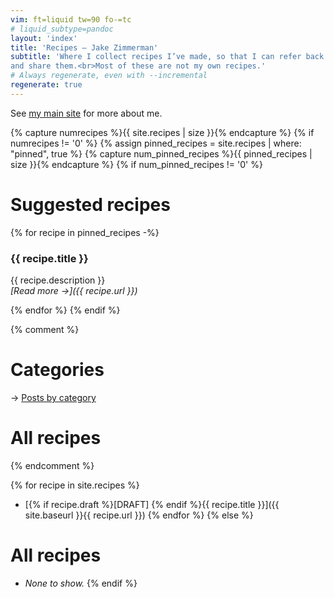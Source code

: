 ```yaml
---
vim: ft=liquid tw=90 fo-=tc
# liquid_subtype=pandoc
layout: 'index'
title: 'Recipes – Jake Zimmerman'
subtitle: 'Where I collect recipes I’ve made, so that I can refer back to them
and share them.<br>Most of these are not my own recipes.'
# Always regenerate, even with --incremental
regenerate: true
---
```


See [my main site](https://jez.io) for more about me.

{% capture numrecipes %}{{ site.recipes | size }}{% endcapture %}
{% if numrecipes != '0' %}
  {% assign pinned_recipes = site.recipes | where: "pinned", true %}
  {% capture num_pinned_recipes %}{{ pinned_recipes | size }}{% endcapture %}
  {% if num_pinned_recipes != '0' %}

# Suggested recipes

{% for recipe in pinned_recipes -%}
### {{ recipe.title }}

{{ recipe.description }}\
_[Read more →]({{ recipe.url }})_

{% endfor %}
{% endif %}

{% comment %}
# Categories

→ [Posts by category](categories/)

# All recipes
{% endcomment %}

{% for recipe in site.recipes %}
- [{% if recipe.draft %}[DRAFT] {% endif %}{{ recipe.title }}]({{ site.baseurl }}{{ recipe.url }})
{% endfor %}
{% else %}

# All recipes

- *None to show.*
{% endif %}
